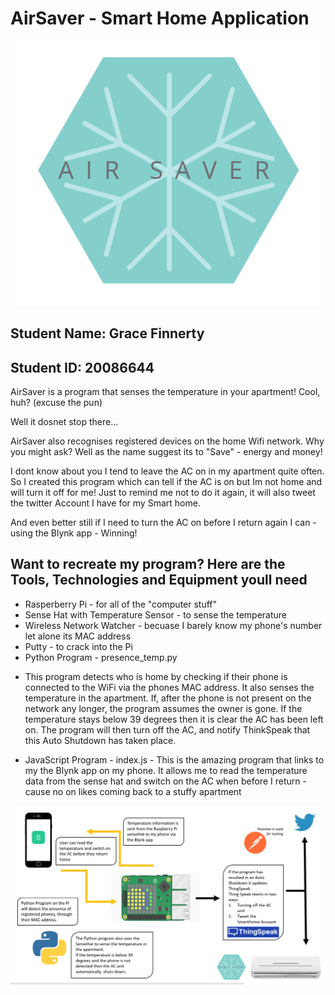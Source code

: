 # AirSaver - Smart Home Application
![alt text](https://github.com/gracesfinn/AirSaver/blob/master/logo.PNG?raw=true "Logo Title Text 1")

## Student Name: Grace Finnerty    
## Student ID: 20086644




AirSaver is a program that senses the temperature in your apartment! Cool, huh? (excuse the pun)

Well it dosnet stop there...

AirSaver also recognises registered devices on the home Wifi network. Why you might ask? Well as the name suggest its to "Save" - energy and money!

I dont know about you I tend to leave the AC on in my apartment quite often. So I created this program which can tell if the AC is on but Im not home and will turn it off for me! Just to remind me not to do it again, it will also tweet the twitter Account I have for my Smart home. 

And even better still if I need to turn the AC on before I return again I can - using the Blynk app - Winning! 

## Want to recreate my program? Here are the Tools, Technologies and Equipment youll need 

* Rasperberry Pi  - for all of the "computer stuff"
* Sense Hat with Temperature Sensor - to sense the temperature
* Wireless Network Watcher - becuase I barely know my phone's number let alone its MAC address
* Putty - to crack into the Pi 
* Python Program - presence_temp.py 
- This program detects who is home by checking if their phone is connected to the WiFi via the phones MAC address. 
It also senses the temperature in the apartment. If, after the phone is not present on the network any longer, the program assumes the owner is gone. If the temperature stays below 39 degrees then it is clear the AC has been left on. The program will then turn off the AC, and notify ThinkSpeak that this Auto Shutdown has taken place.
* JavaScript Program - index.js  - This is the amazing program that links to my the Blynk app on my phone. It allows me to read the temperature data from the sense hat and switch on the AC when before I return - cause no on likes coming back to a stuffy apartment 

![alt text](https://github.com/gracesfinn/AirSaver/blob/master/graphicUpdated.PNG "Graphic Proposal")
